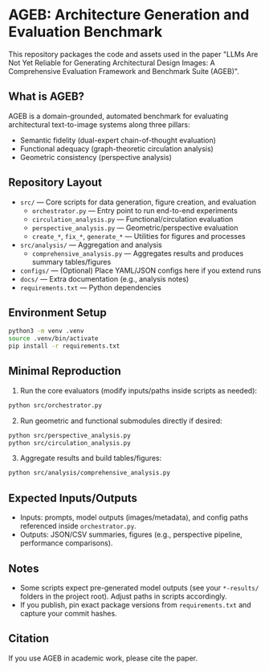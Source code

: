 # AGEB: Architecture Generation and Evaluation Benchmark

This repository packages the code and assets used in the paper "LLMs Are Not Yet Reliable for Generating Architectural Design Images: A Comprehensive Evaluation Framework and Benchmark Suite (AGEB)".

## What is AGEB?
AGEB is a domain-grounded, automated benchmark for evaluating architectural text-to-image systems along three pillars:
- Semantic fidelity (dual-expert chain-of-thought evaluation)
- Functional adequacy (graph-theoretic circulation analysis)
- Geometric consistency (perspective analysis)

## Repository Layout
- `src/` — Core scripts for data generation, figure creation, and evaluation
  - `orchestrator.py` — Entry point to run end-to-end experiments
  - `circulation_analysis.py` — Functional/circulation evaluation
  - `perspective_analysis.py` — Geometric/perspective evaluation
  - `create_*`, `fix_*`, `generate_*` — Utilities for figures and processes
- `src/analysis/` — Aggregation and analysis
  - `comprehensive_analysis.py` — Aggregates results and produces summary tables/figures
- `configs/` — (Optional) Place YAML/JSON configs here if you extend runs
- `docs/` — Extra documentation (e.g., analysis notes)
- `requirements.txt` — Python dependencies

## Environment Setup
```bash
python3 -m venv .venv
source .venv/bin/activate
pip install -r requirements.txt
```

## Minimal Reproduction
1) Run the core evaluators (modify inputs/paths inside scripts as needed):
```bash
python src/orchestrator.py
```
2) Run geometric and functional submodules directly if desired:
```bash
python src/perspective_analysis.py
python src/circulation_analysis.py
```
3) Aggregate results and build tables/figures:
```bash
python src/analysis/comprehensive_analysis.py
```

## Expected Inputs/Outputs
- Inputs: prompts, model outputs (images/metadata), and config paths referenced inside `orchestrator.py`.
- Outputs: JSON/CSV summaries, figures (e.g., perspective pipeline, performance comparisons).

## Notes
- Some scripts expect pre-generated model outputs (see your `*-results/` folders in the project root). Adjust paths in scripts accordingly.
- If you publish, pin exact package versions from `requirements.txt` and capture your commit hashes.

## Citation
If you use AGEB in academic work, please cite the paper.
